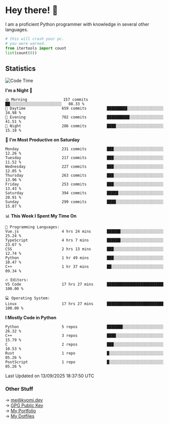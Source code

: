 # Hey there! 👋

I am a proficient Python programmer with knowledge in several other languages.

```py
# this will crash your pc.
# you were warned.
from itertools import count
list(count(0))
```

## Statistics
<!--START_SECTION:waka-->
![Code Time](http://img.shields.io/badge/Code%20Time-1%2C949%20hrs%2015%20mins-blue)

**I'm a Night 🦉** 

```text
🌞 Morning                157 commits         ██░░░░░░░░░░░░░░░░░░░░░░░   08.33 % 
🌆 Daytime                659 commits         █████████░░░░░░░░░░░░░░░░   34.98 % 
🌃 Evening                782 commits         ██████████░░░░░░░░░░░░░░░   41.51 % 
🌙 Night                  286 commits         ████░░░░░░░░░░░░░░░░░░░░░   15.18 % 
```
📅 **I'm Most Productive on Saturday** 

```text
Monday                   231 commits         ███░░░░░░░░░░░░░░░░░░░░░░   12.26 % 
Tuesday                  217 commits         ███░░░░░░░░░░░░░░░░░░░░░░   11.52 % 
Wednesday                227 commits         ███░░░░░░░░░░░░░░░░░░░░░░   12.05 % 
Thursday                 263 commits         ███░░░░░░░░░░░░░░░░░░░░░░   13.96 % 
Friday                   253 commits         ███░░░░░░░░░░░░░░░░░░░░░░   13.43 % 
Saturday                 394 commits         █████░░░░░░░░░░░░░░░░░░░░   20.91 % 
Sunday                   299 commits         ████░░░░░░░░░░░░░░░░░░░░░   15.87 % 
```


📊 **This Week I Spent My Time On** 

```text
💬 Programming Languages: 
Vue.js                   4 hrs 24 mins       ██████░░░░░░░░░░░░░░░░░░░   25.24 % 
TypeScript               4 hrs 7 mins        ██████░░░░░░░░░░░░░░░░░░░   23.67 % 
CSS                      2 hrs 13 mins       ███░░░░░░░░░░░░░░░░░░░░░░   12.74 % 
Python                   1 hr 49 mins        ███░░░░░░░░░░░░░░░░░░░░░░   10.47 % 
C++                      1 hr 37 mins        ██░░░░░░░░░░░░░░░░░░░░░░░   09.34 % 

🔥 Editors: 
VS Code                  17 hrs 27 mins      █████████████████████████   100.00 % 

💻 Operating System: 
Linux                    17 hrs 27 mins      █████████████████████████   100.00 % 
```

**I Mostly Code in Python** 

```text
Python                   5 repos             ███████░░░░░░░░░░░░░░░░░░   26.32 % 
C++                      3 repos             ████░░░░░░░░░░░░░░░░░░░░░   15.79 % 
C                        2 repos             ███░░░░░░░░░░░░░░░░░░░░░░   10.53 % 
Rust                     1 repo              █░░░░░░░░░░░░░░░░░░░░░░░░   05.26 % 
PostScript               1 repo              █░░░░░░░░░░░░░░░░░░░░░░░░   05.26 % 
```




 Last Updated on 13/09/2025 18:37:50 UTC
<!--END_SECTION:waka-->

### Other Stuff

→ [me@kyomi.dev](mailto:me@kyomi.dev)\
→ [GPG Public Key](https://github.com/bitterteriyaki.gpg)\
→ [My Portfolio](https://kyomi.dev)\
→ [My Dotfiles](https://github.com/bitterteriyaki/dotfiles)
